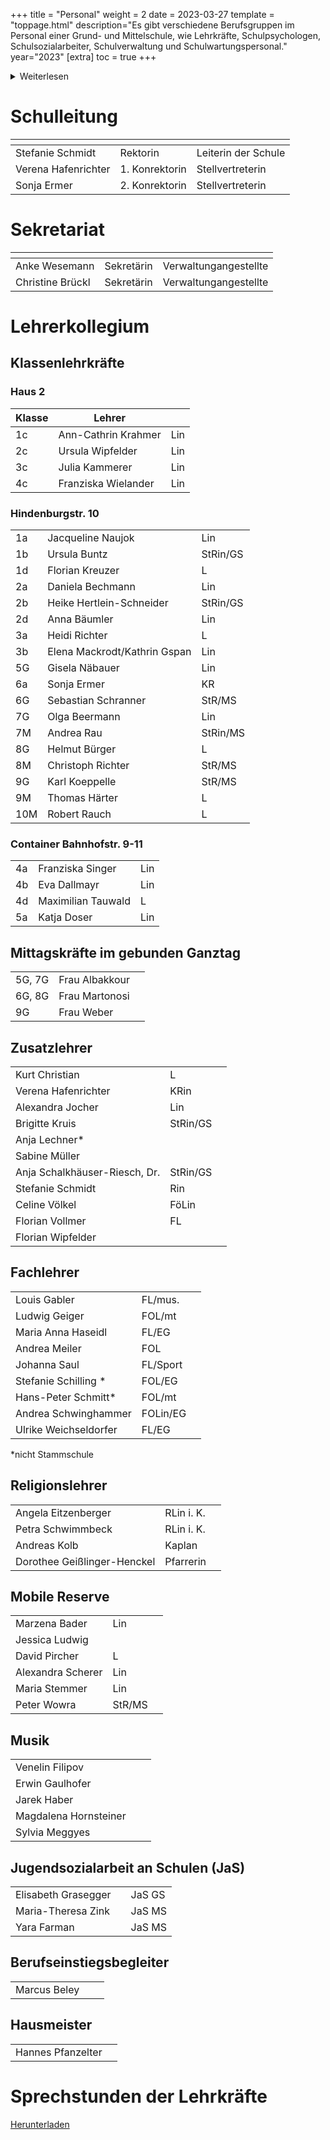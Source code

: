 +++
title = "Personal"
weight = 2
date = 2023-03-27
template = "toppage.html"
description="Es gibt verschiedene Berufsgruppen im Personal einer Grund- und Mittelschule, wie Lehrkräfte, Schulpsychologen, Schulsozialarbeiter, Schulverwaltung und Schulwartungspersonal."
year="2023"
[extra]
toc = true
+++
<details>
<summary>Weiterlesen</summary>
Das Personal einer Grund- und Mittelschule kann aus verschiedenen Berufsgruppen bestehen, einschließlich:

1.  Lehrkräfte: Sie sind für den Unterricht und die pädagogische Entwicklung der Schüler verantwortlich. Sie planen und liefern Unterricht, erstellen Tests und Bewertungen, halten Elterngespräche und arbeiten mit anderen Lehrkräften und der Schulleitung zusammen, um den Erfolg der Schüler sicherzustellen.
    
2.  Schulpsychologen: Sie unterstützen die Schüler bei emotionalen und Verhaltensproblemen sowie bei der Bewältigung von Lernproblemen. Sie arbeiten eng mit den Lehrkräften und der Schulleitung zusammen, um sicherzustellen, dass die Schüler alle Ressourcen erhalten, die sie benötigen, um erfolgreich zu sein.
    
3.  Schulsozialarbeiter: Sie bieten Unterstützung und Beratung bei sozialen, emotionalen und familiären Problemen und helfen den Schüler, mit Stress und Angst umzugehen. Sie arbeiten auch mit den Lehrkräften und der Schulleitung zusammen, um sicherzustellen, dass die Schüler alle Ressourcen erhalten, die sie benötigen, um erfolgreich zu sein.
    
4.  Schulverwaltung: Sie umfassen den Schulleiter und andere Administratoren, die die Schule betreiben und organisieren. Sie arbeiten daran, eine sichere und unterstützende Umgebung für die Schüler und das Personal zu schaffen und setzen Richtlinien und Verfahren um, um den Erfolg der Schüler sicherzustellen.
    
5.  Schulwartungspersonal: Sie sind für die Reinigung und Instandhaltung der Schule und des Schulgeländes verantwortlich. Sie sorgen dafür, dass die Schule sauber und sicher ist und dass die Schüler und das Personal alle notwendigen Ressourcen haben.
</details>

# Schulleitung
|  <!-- --> |  <!-- --> | <!-- -->  |   
|---|---|---|
| Stefanie Schmidt  | Rektorin  |  Leiterin der Schule  |   
|  Verena Hafenrichter |  1. Konrektorin  | Stellvertreterin  |   
|  Sonja Ermer |  2. Konrektorin |  Stellvertreterin |   

# Sekretariat

|  <!-- --> |  <!-- --> | <!-- -->  |   
|------|---|---|
| Anke Wesemann | Sekretärin |  Verwaltungangestellte  |   
| Christine Brückl | Sekretärin |  Verwaltungangestellte  |   

# Lehrerkollegium

## Klassenlehrkräfte
### Haus 2
| Klasse |         Lehrer        | |
|-------|-------------------------------------|------|
| 1c      | Ann-Cathrin Krahmer            | Lin      |
| 2c      | Ursula Wipfelder               | Lin      |
| 3c      | Julia Kammerer                 | Lin      |
| 4c      | Franziska Wielander            | Lin      |      

### Hindenburgstr. 10

|                  |                          |                       |
|-------------------------------------|--------------------------|---|
| 1a      | Jacqueline Naujok              | Lin      |
| 1b      | Ursula Buntz                   | StRin/GS |
| 1d      | Florian Kreuzer                | L        |
| 2a      | Daniela Bechmann               | Lin      |
| 2b      | Heike Hertlein-Schneider       | StRin/GS |
| 2d      | Anna Bäumler                   | Lin      |
| 3a      | Heidi Richter                  | L        |
| 3b      | Elena Mackrodt/Kathrin Gspan   | Lin      |
| 5G      | Gisela Näbauer                 | Lin      |
| 6a      | Sonja Ermer                    | KR       |
| 6G      | Sebastian Schranner            | StR/MS   |
| 7G      | Olga Beermann                  | Lin      |
| 7M      | Andrea Rau                     | StRin/MS |
| 8G      | Helmut Bürger                  | L        |
| 8M      | Christoph Richter              | StR/MS   |
| 9G      | Karl Koeppelle                 | StR/MS   |
| 9M      | Thomas Härter                  | L        |
| 10M     | Robert Rauch                   | L        |

### Container Bahnhofstr. 9-11

|                  |                          |                       |
|-------------------------------------|--------------------------|---|
| 4a      | Franziska Singer               | Lin      |
| 4b      | Eva Dallmayr                   | Lin      |
| 4d      | Maximilian Tauwald             | L        |
| 5a      | Katja Doser                    | Lin      |


## Mittagskräfte im gebunden Ganztag
|     |                |   |   
|-------------------------------------|----------------|---|
| 5G, 7G                               | Frau Albakkour |   |   
| 6G, 8G                               | Frau Martonosi |   |   
| 9G                                  | Frau Weber     |   |   

## Zusatzlehrer      
|      |    |            |
|-----------------------|--------|------------|
| Kurt Christian                | L          |
| Verena Hafenrichter           | KRin       |
| Alexandra Jocher              | Lin        |
| Brigitte Kruis                | StRin/GS   |
| Anja Lechner\*                |            |
| Sabine Müller                 |            |
| Anja Schalkhäuser-Riesch, Dr. | StRin/GS   |
| Stefanie Schmidt              | Rin        |
| Celine Völkel                 | FöLin      |
| Florian Vollmer               | FL         |
| Florian Wipfelder             |            |

## Fachlehrer   
|          |      |      |
|------------------|-------------|------------|
| Louis Gabler                  | FL/mus.    |
| Ludwig Geiger                 | FOL/mt     |
| Maria Anna Haseidl            | FL/EG      |
| Andrea Meiler                 | FOL        |
| Johanna Saul                  | FL/Sport   |
| Stefanie Schilling \*         | FOL/EG     |
| Hans-Peter Schmitt\*          | FOL/mt     |
| Andrea Schwinghammer          | FOLin/EG   |
| Ulrike Weichseldorfer         | FL/EG      |

*nicht Stammschule

## Religionslehrer   
|          |        |    |
|--------------------|-----------|------------|
| Angela Eitzenberger           | RLin i. K. |
| Petra Schwimmbeck             | RLin i. K. |
| Andreas Kolb                  | Kaplan     |
| Dorothee Geißlinger-Henckel   | Pfarrerin  |

## Mobile Reserve   
|          |       |     |
|-----------------------|--------|------------|
| Marzena Bader                 | Lin        |
| Jessica Ludwig                |            |
| David Pircher                 | L          |
| Alexandra Scherer             | Lin        |
| Maria Stemmer                 | Lin        |
| Peter Wowra                   | StR/MS     |

##  Musik  
|          |          |  |
|---------------------|----------|------------|
| Venelin Filipov            |       |         |
| Erwin Gaulhofer          |     |            |
| Jarek Haber             |      |            |
| Magdalena Hornsteiner     |    |            |
| Sylvia Meggyes     |     |            |

## Jugendsozialarbeit an Schulen (JaS)
|      |           |     |
|----------------------------|---------|----------------|
| Elisabeth Grasegger       |          |     JaS GS           | 
| Maria-Theresa Zink        |          |       JaS MS         |    
| Yara Farman      |          |     JaS MS           |  

## Berufseinstiegsbegleiter
|      |                |      |
|-------------------------------------|----------------|---|
| Marcus Beley                |                |   |   


## Hausmeister
|          | |
|-------------------------------|---|
| Hannes Pfanzelter             | |

# Sprechstunden der Lehrkräfte
[Herunterladen](/downloads/allgemein/Sprechstunden-der-Lehrkräfte.pdf) 